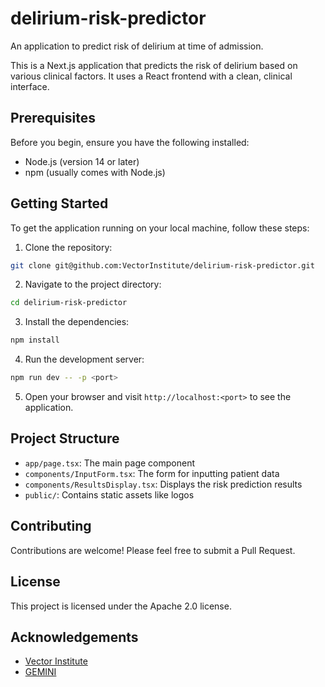 # delirium-risk-predictor

An application to predict risk of delirium at time of admission.

This is a Next.js application that predicts the risk of delirium based on various clinical factors. It uses a React frontend with a clean, clinical interface.

## Prerequisites

Before you begin, ensure you have the following installed:
- Node.js (version 14 or later)
- npm (usually comes with Node.js)

## Getting Started

To get the application running on your local machine, follow these steps:

1. Clone the repository:

```bash
git clone git@github.com:VectorInstitute/delirium-risk-predictor.git
```

2. Navigate to the project directory:

```bash
cd delirium-risk-predictor
```


3. Install the dependencies:

```bash
npm install
```

4. Run the development server:

```bash
npm run dev -- -p <port>
```


5. Open your browser and visit `http://localhost:<port>` to see the application.

## Project Structure

- `app/page.tsx`: The main page component
- `components/InputForm.tsx`: The form for inputting patient data
- `components/ResultsDisplay.tsx`: Displays the risk prediction results
- `public/`: Contains static assets like logos

## Contributing

Contributions are welcome! Please feel free to submit a Pull Request.

## License

This project is licensed under the Apache 2.0 license.

## Acknowledgements

- [Vector Institute](https://vectorinstitute.ai/)
- [GEMINI](https://geminimedicine.ca/)


